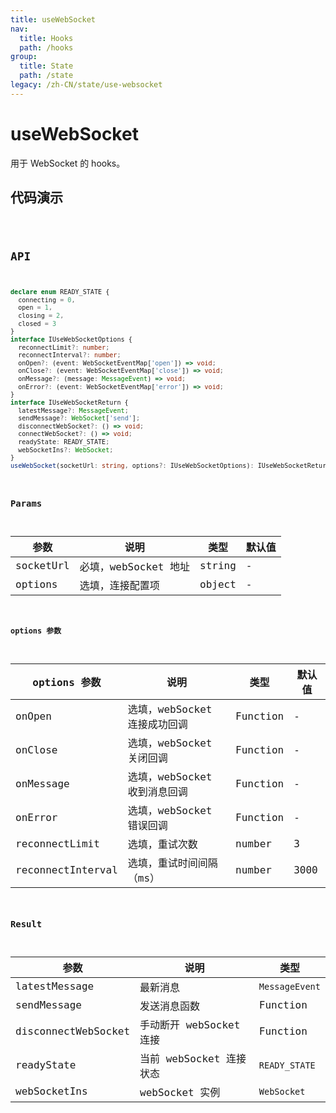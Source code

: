 ```yaml
---
title: useWebSocket
nav:
  title: Hooks
  path: /hooks
group:
  title: State
  path: /state
legacy: /zh-CN/state/use-websocket
---
```


# useWebSocket

用于 WebSocket 的 hooks。

## 代码演示

<code src="./demo/demo1.tsx" />

## API

```typescript
declare enum READY_STATE {
  connecting = 0,
  open = 1,
  closing = 2,
  closed = 3
}
interface IUseWebSocketOptions {
  reconnectLimit?: number;
  reconnectInterval?: number;
  onOpen?: (event: WebSocketEventMap['open']) => void;
  onClose?: (event: WebSocketEventMap['close']) => void;
  onMessage?: (message: MessageEvent) => void;
  onError?: (event: WebSocketEventMap['error']) => void;
}
interface IUseWebSocketReturn {
  latestMessage?: MessageEvent;
  sendMessage?: WebSocket['send'];
  disconnectWebSocket?: () => void;
  connectWebSocket?: () => void;
  readyState: READY_STATE;
  webSocketIns?: WebSocket;
}
useWebSocket(socketUrl: string, options?: IUseWebSocketOptions): IUseWebSocketReturn;
```

### Params

| 参数    | 说明 | 类型 | 默认值 |
|---------|----------------------------------------------|------------------------|--------|
| socketUrl | 必填，webSocket 地址  | string | - |
| options | 选填，连接配置项 | object | - |


#### options 参数

| options 参数 | 说明 | 类型 | 默认值 |
|---------|----------------------------------------------|------------------------|--------|
| onOpen | 选填，webSocket 连接成功回调  | Function | - |
| onClose | 选填，webSocket 关闭回调  | Function | - |
| onMessage | 选填，webSocket 收到消息回调  | Function | - |
| onError | 选填，webSocket 错误回调  | Function | - |
| reconnectLimit | 选填，重试次数  | number | 3 |
| reconnectInterval | 选填，重试时间间隔（ms）  | number | 3000 |


### Result

| 参数 | 说明 | 类型 |
| ------- | ---- | ------- |
| latestMessage | 最新消息 | `MessageEvent` |
| sendMessage | 发送消息函数 | Function |
| disconnectWebSocket | 手动断开 webSocket 连接 | Function |
| readyState | 当前 webSocket 连接状态 | `READY_STATE` |
| webSocketIns | webSocket 实例 | `WebSocket` |
